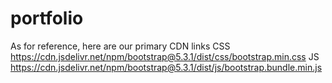 # portfolio
As for reference, here are our primary CDN links
CSS	https://cdn.jsdelivr.net/npm/bootstrap@5.3.1/dist/css/bootstrap.min.css
JS	https://cdn.jsdelivr.net/npm/bootstrap@5.3.1/dist/js/bootstrap.bundle.min.js